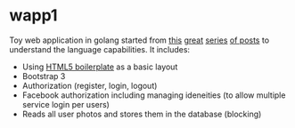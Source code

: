 wapp1
=====

Toy web application in golang started from [this](http://shadynasty.biz/blog/2012/07/30/quick-and-clean-in-go/) [great](http://shadynasty.biz/blog/2012/08/07/painless-web-handlers-in-go/
) [series](http://shadynasty.biz/blog/2012/08/18/template-usage-and-internals/) [of posts](http://shadynasty.biz/blog/2012/09/05/auth-and-sessions/) to understand the language capabilities. 
It includes:
+  Using [HTML5 boilerplate](http://html5boilerplate.com/) as a basic layout
+  Bootstrap 3
+  Authorization (register, login, logout)
+  Facebook authorization including managing ideneities (to allow multiple service login per users)
+  Reads all user photos and stores them in the database (blocking) 

